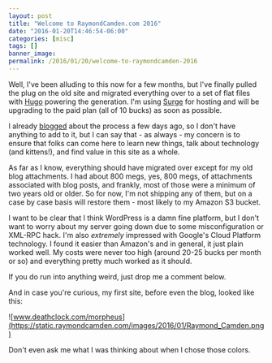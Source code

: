 ```yaml
---
layout: post
title: "Welcome to RaymondCamden.com 2016"
date: "2016-01-20T14:46:54-06:00"
categories: [misc]
tags: []
banner_image: 
permalink: /2016/01/20/welcome-to-raymondcamden-2016
---
```


Well, I've been alluding to this now for a few months, but I've finally pulled the plug on the old site and migrated everything over to a set of flat files with [Hugo](http://gohugo.io) powering the generation. I'm using [Surge](http://surge.sh) for hosting and will be upgrading to the paid plan (all of 10 bucks) as soon as possible. 

<!--more-->

I already [blogged](http://www.raymondcamden.com/2016/01/16/working-with-hugo-on-raymondcamden-com) about the process a few days ago, so I don't have anything to add to it, but I can say that - as always - my concern is to ensure that folks can come here to learn new things, talk about technology (and kittens!), and find value in this site as a whole. 

As far as I know, everything should have migrated over except for my old blog attachments. I had about 800 megs, yes, 800 megs, of attachments associated with blog posts, and frankly, most of those were a minimum of two years old or older. So for now, I'm not shipping any of them, but on a case by case basis will restore them - most likely to my Amazon S3 bucket.

I want to be clear that I think WordPress is a damn fine platform, but I don't want to worry about my server going down due to some misconfiguration or XML-RPC hack. I'm also *extremely* impressed with Google's Cloud Platform technology. I found it easier than Amazon's and in general, it just plain worked well. My costs were never too high (around 20-25 bucks per month or so) and everything pretty much worked as it should. 

If you do run into anything weird, just drop me a comment below. 

And in case you're curious, my first site, before even the blog, looked like this:

![www.deathclock.com/morpheus](https://static.raymondcamden.com/images/2016/01/Raymond_Camden.png)

Don't even ask me what I was thinking about when I chose those colors.